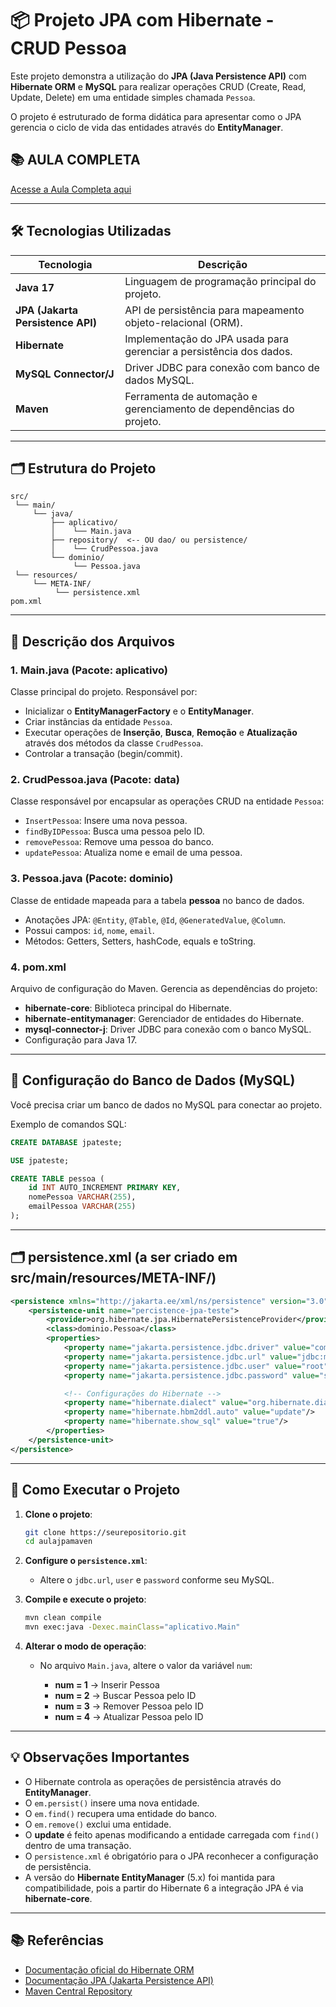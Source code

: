 # 📦 Projeto JPA com Hibernate - CRUD Pessoa

Este projeto demonstra a utilização do **JPA (Java Persistence API)** com **Hibernate ORM** e **MySQL** para realizar operações CRUD (Create, Read, Update, Delete) em uma entidade simples chamada `Pessoa`.

O projeto é estruturado de forma didática para apresentar como o JPA gerencia o ciclo de vida das entidades através do **EntityManager**.

## 📚 AULA COMPLETA
[Acesse a Aula Completa aqui](https://github.com/jmoka/Crud_JPA_Hibernate_SpringBoot/blob/main/AULA.md)


---

## 🛠️ Tecnologias Utilizadas

| Tecnologia                        | Descrição                                                           |
| --------------------------------- | ------------------------------------------------------------------- |
| **Java 17**                       | Linguagem de programação principal do projeto.                      |
| **JPA (Jakarta Persistence API)** | API de persistência para mapeamento objeto-relacional (ORM).        |
| **Hibernate**                     | Implementação do JPA usada para gerenciar a persistência dos dados. |
| **MySQL Connector/J**             | Driver JDBC para conexão com banco de dados MySQL.                  |
| **Maven**                         | Ferramenta de automação e gerenciamento de dependências do projeto. |

---

## 🗂️ Estrutura do Projeto

```
src/
 └── main/
     └── java/
         ├── aplicativo/
         │    └── Main.java
         ├── repository/  <-- OU dao/ ou persistence/
         │    └── CrudPessoa.java
         └── dominio/
              └── Pessoa.java
 └── resources/
     └── META-INF/
          └── persistence.xml
pom.xml
```

---

## 📄 Descrição dos Arquivos

### **1. Main.java (Pacote: aplicativo)**

Classe principal do projeto. Responsável por:

* Inicializar o **EntityManagerFactory** e o **EntityManager**.
* Criar instâncias da entidade `Pessoa`.
* Executar operações de **Inserção**, **Busca**, **Remoção** e **Atualização** através dos métodos da classe `CrudPessoa`.
* Controlar a transação (begin/commit).

### **2. CrudPessoa.java (Pacote: data)**

Classe responsável por encapsular as operações CRUD na entidade `Pessoa`:

* `InsertPessoa`: Insere uma nova pessoa.
* `findByIDPessoa`: Busca uma pessoa pelo ID.
* `removePessoa`: Remove uma pessoa do banco.
* `updatePessoa`: Atualiza nome e email de uma pessoa.

### **3. Pessoa.java (Pacote: dominio)**

Classe de entidade mapeada para a tabela **pessoa** no banco de dados.

* Anotações JPA: `@Entity`, `@Table`, `@Id`, `@GeneratedValue`, `@Column`.
* Possui campos: `id`, `nome`, `email`.
* Métodos: Getters, Setters, hashCode, equals e toString.

### **4. pom.xml**

Arquivo de configuração do Maven. Gerencia as dependências do projeto:

* **hibernate-core**: Biblioteca principal do Hibernate.
* **hibernate-entitymanager**: Gerenciador de entidades do Hibernate.
* **mysql-connector-j**: Driver JDBC para conexão com o banco MySQL.
* Configuração para Java 17.

---

## 🔌 Configuração do Banco de Dados (MySQL)

Você precisa criar um banco de dados no MySQL para conectar ao projeto.

Exemplo de comandos SQL:

```sql
CREATE DATABASE jpateste;

USE jpateste;

CREATE TABLE pessoa (
    id INT AUTO_INCREMENT PRIMARY KEY,
    nomePessoa VARCHAR(255),
    emailPessoa VARCHAR(255)
);
```

---

## 🗂️ persistence.xml (a ser criado em src/main/resources/META-INF/)

```xml
<persistence xmlns="http://jakarta.ee/xml/ns/persistence" version="3.0">
    <persistence-unit name="percistence-jpa-teste">
        <provider>org.hibernate.jpa.HibernatePersistenceProvider</provider>
        <class>dominio.Pessoa</class>
        <properties>
            <property name="jakarta.persistence.jdbc.driver" value="com.mysql.cj.jdbc.Driver"/>
            <property name="jakarta.persistence.jdbc.url" value="jdbc:mysql://localhost:3306/jpateste"/>
            <property name="jakarta.persistence.jdbc.user" value="root"/>
            <property name="jakarta.persistence.jdbc.password" value="sua_senha"/>

            <!-- Configurações do Hibernate -->
            <property name="hibernate.dialect" value="org.hibernate.dialect.MySQL8Dialect"/>
            <property name="hibernate.hbm2ddl.auto" value="update"/>
            <property name="hibernate.show_sql" value="true"/>
        </properties>
    </persistence-unit>
</persistence>
```

---

## 🚀 Como Executar o Projeto

1. **Clone o projeto**:

   ```bash
   git clone https://seurepositorio.git
   cd aulajpamaven
   ```

2. **Configure o `persistence.xml`**:

   * Altere o `jdbc.url`, `user` e `password` conforme seu MySQL.

3. **Compile e execute o projeto**:

   ```bash
   mvn clean compile
   mvn exec:java -Dexec.mainClass="aplicativo.Main"
   ```

4. **Alterar o modo de operação**:

   * No arquivo `Main.java`, altere o valor da variável `num`:

     * **num = 1** → Inserir Pessoa
     * **num = 2** → Buscar Pessoa pelo ID
     * **num = 3** → Remover Pessoa pelo ID
     * **num = 4** → Atualizar Pessoa pelo ID

---

## 💡 Observações Importantes

* O Hibernate controla as operações de persistência através do **EntityManager**.
* O `em.persist()` insere uma nova entidade.
* O `em.find()` recupera uma entidade do banco.
* O `em.remove()` exclui uma entidade.
* O **update** é feito apenas modificando a entidade carregada com `find()` dentro de uma transação.
* O `persistence.xml` é obrigatório para o JPA reconhecer a configuração de persistência.
* A versão do **Hibernate EntityManager** (5.x) foi mantida para compatibilidade, pois a partir do Hibernate 6 a integração JPA é via **hibernate-core**.

---

## 📚 Referências

* [Documentação oficial do Hibernate ORM](https://hibernate.org/orm/documentation/)
* [Documentação JPA (Jakarta Persistence API)](https://jakarta.ee/specifications/persistence/)
* [Maven Central Repository](https://mvnrepository.com/)


